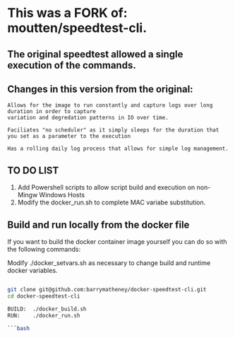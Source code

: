 # This was a FORK of:  moutten/speedtest-cli.


## The original speedtest allowed a single execution of the commands.  

## Changes in this version from the original:
    Allows for the image to run constantly and capture logs over long duration in order to capture 
    variation and degredation patterns in IO over time.

    Faciliates "no scheduler" as it simply sleeps for the duration that you set as a parameter to the execution
    
    Has a rolling daily log process that allows for simple log management.

## TO DO LIST
1.  Add Powershell scripts to allow script build and execution on non-Mingw Windows Hosts
2.  Modify the docker_run.sh to complete MAC variabe substitution.

## Build and run locally from the docker file

If you want to build the docker container image yourself you can do so with the
following commands:

Modify ./docker_setvars.sh as necessary to change build and runtime docker variables.

```bash

git clone git@github.com:barrymatheney/docker-speedtest-cli.git
cd docker-speedtest-cli

BUILD:  ./docker_build.sh
RUN:    ./docker_run.sh

```bash

